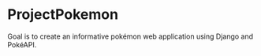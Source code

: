 # ProjectPokemon
Goal is to create an informative pokémon web application using Django and PokéAPI.
